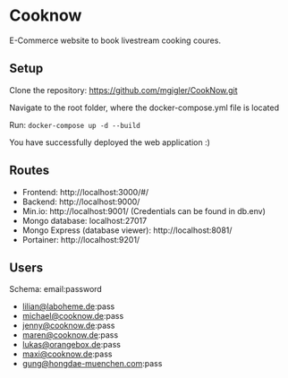 # Cooknow
E-Commerce website to book livestream cooking coures.
## Setup

Clone the repository: https://github.com/mgigler/CookNow.git

Navigate to the root folder, where the docker-compose.yml file is located

Run:
`docker-compose up -d --build`

You have successfully deployed the web application :)

## Routes
- Frontend: http://localhost:3000/#/
- Backend: http://localhost:9000/ 
- Min.io: http://localhost:9001/ (Credentials can be found in db.env)
- Mongo database: localhost:27017
- Mongo Express (database viewer): http://localhost:8081/
- Portainer: http://localhost:9201/

## Users
Schema: email:password

- lilian@laboheme.de:pass
- michael@cooknow.de:pass
- jenny@cooknow.de:pass
- maren@cooknow.de:pass
- lukas@orangebox.de:pass
- maxi@cooknow.de:pass
- gung@hongdae-muenchen.com:pass

